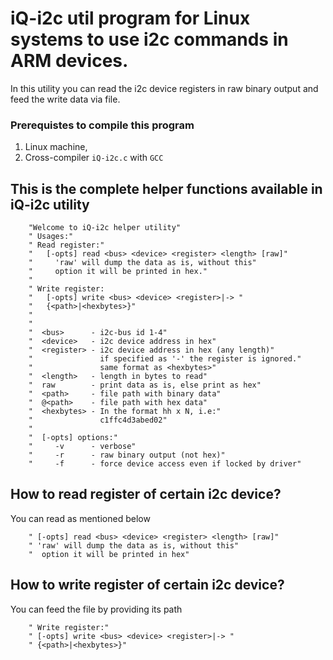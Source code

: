

# iQ-i2c util program for Linux systems to use i2c commands in ARM devices.

In this utility you can read the i2c device registers in raw binary output and feed the write data via file.

### Prerequistes to compile this program
1. Linux machine, 
2. Cross-compiler `iQ-i2c.c` with `GCC`


## This is the complete helper functions available in iQ-i2c utility

		"Welcome to iQ-i2c helper utility"
		" Usages:"
		" Read register:"
		"   [-opts] read <bus> <device> <register> <length> [raw]"
		"     'raw' will dump the data as is, without this"
		"     option it will be printed in hex."
		"
		" Write register:
		"   [-opts] write <bus> <device> <register>|-> "
		"   {<path>|<hexbytes>}"
		"
		"
		"  <bus>      - i2c-bus id 1-4"
		"  <device>   - i2c device address in hex"
		"  <register> - i2c device address in hex (any length)"
		"               if specified as '-' the register is ignored."
		"               same format as <hexbytes>"
		"  <length>   - length in bytes to read"
		"  raw        - print data as is, else print as hex"
		"  <path>     - file path with binary data"
		"  @<path>    - file path with hex data"
		"  <hexbytes> - In the format hh x N, i.e:"
		"               c1ffc4d3abed02"
		"
		"  [-opts] options:"
		"     -v      - verbose"
		"     -r      - raw binary output (not hex)"
		"     -f      - force device access even if locked by driver"
  
## How to read register of certain i2c device?
You can read as mentioned below

		" [-opts] read <bus> <device> <register> <length> [raw]"
		" 'raw' will dump the data as is, without this"
		"  option it will be printed in hex"
    
 ## How to write register of certain i2c device?
 You can feed the file by providing its path
 
 		" Write register:"
		" [-opts] write <bus> <device> <register>|-> "
		" {<path>|<hexbytes>}"
    
 
